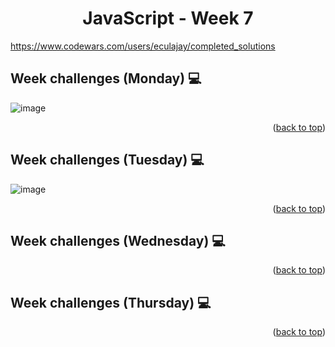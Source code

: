 <a name="readme-top"></a>
<h1 align="center">JavaScript - Week 7</h1>

https://www.codewars.com/users/eculajay/completed_solutions
## Week challenges (Monday) 💻
![image](https://user-images.githubusercontent.com/97712003/225207158-95f439cc-cf02-44b4-b9a1-913158212570.png)
<p align="right">(<a href="#readme-top">back to top</a>)</p>

## Week challenges (Tuesday) 💻
![image](https://user-images.githubusercontent.com/97712003/225221751-3c332826-fb11-4405-b301-d9b0613d7f39.png)

<p align="right">(<a href="#readme-top">back to top</a>)</p>

## Week challenges (Wednesday) 💻
<p align="right">(<a href="#readme-top">back to top</a>)</p>

## Week challenges (Thursday) 💻
<p align="right">(<a href="#readme-top">back to top</a>)</p>
